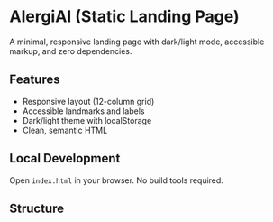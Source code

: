 # AlergiAI (Static Landing Page)

A minimal, responsive landing page with dark/light mode, accessible markup, and zero dependencies.

## Features
- Responsive layout (12-column grid)
- Accessible landmarks and labels
- Dark/light theme with localStorage
- Clean, semantic HTML

## Local Development
Open `index.html` in your browser. No build tools required.

## Structure
